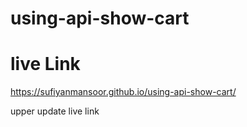 # using-api-show-cart

# live Link

https://sufiyanmansoor.github.io/using-api-show-cart/

upper update live link
